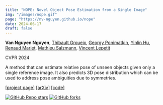 ```yaml
---
title: "NOPE: Novel Object Pose Estimation from a Single Image"
img: "/images/nope.gif"
page: "https://nv-nguyen.github.io/nope"
date: 2024-06-17
draft: false
---
```

**Van Nguyen Nguyen**, [Thibault Groueix](http://imagine.enpc.fr/~groueixt/), [Georgy Ponimatkin](https://ponimatkin.github.io/), [Yinlin Hu](https://yinlinhu.github.io/), [Renaud Marlet](http://imagine.enpc.fr/~marletr/), [Mathieu Salzmann](https://people.epfl.ch/mathieu.salzmann), [Vincent Lepetit](https://vincentlepetit.github.io/)

CVPR 2024 
 
A method that can estimate relative pose of unseen objects given only a single reference image. It also predicts 3D pose distribution which can be used to address pose ambiguities due to symmetries.

[[project page]](https://nv-nguyen.github.io/nope)   [[arXiv]](https://arxiv.org/abs/2303.13612)   [[code]](https://nv-nguyen.github.io/nope)

<div style="text-align: left; margin-left: 0; padding: 0;">

[![GitHub Repo stars](https://img.shields.io/github/stars/nv-nguyen/nope?style=social)](https://github.com/nv-nguyen/nope/stargazers)
[![GitHub forks](https://img.shields.io/github/forks/nv-nguyen/nope?style=social)](https://github.com/nv-nguyen/nope/network/members)

</div>
